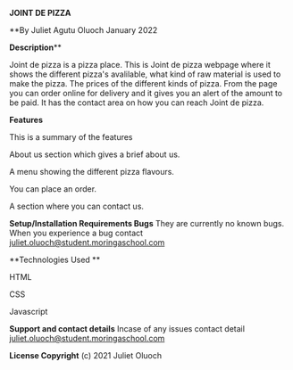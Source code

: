 **JOINT DE PIZZA**

**By Juliet Agutu Oluoch January 2022

**Description****

Joint de pizza is a pizza place. This is Joint de pizza webpage where it shows the different pizza's avalilable, what kind of raw material is used to make the pizza. The prices of the different kinds of pizza. From the page you can order online for delivery and it gives you an alert of the amount to be paid. It has the contact area on how you can reach Joint de pizza.

**Features**

This is a summary of the features

About us section which gives a brief about us.

A menu showing the different pizza flavours.

You can place an order.

A section where you can contact us.

**Setup/Installation Requirements Bugs** They are currently no known bugs. When you experience a bug contact juliet.oluoch@student.moringaschool.com

**Technologies Used **

HTML 

CSS 

Javascript

**Support and contact details** Incase of any issues contact detail juliet.oluoch@student.moringaschool.com

**License Copyright** (c) 2021 Juliet Oluoch